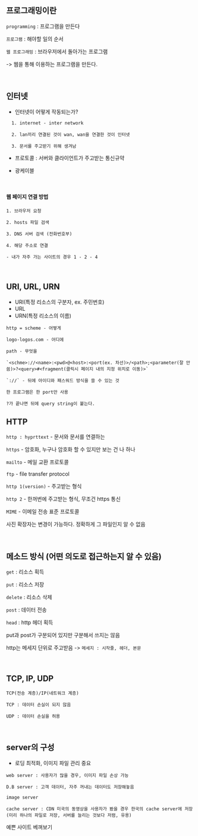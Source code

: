 ## 프로그래밍이란
`programming` : 프로그램을 만든다

`프로그램` : 해야할 일의 순서

`웹 프로그래밍` : 브라우저에서 돌아가는 프로그램

-> 웹을 통해 이용하는 프로그램을 만든다.


<br>

## 인터넷

- 인터넷이 어떻게 작동되는가?
```
  1. internet - inter network
    
  2. lan끼리 연결된 것이 wan, wan을 연결한 것이 인터넷
    
  3. 문서를 주고받기 위해 생겨남
 ```

- 프로토콜 : 서버와 클라이언트가 주고받는 통신규약

- 광케이블
<br>

#### 웹 페이지 연결 방법
```
1. 브라우저 요청

2. hosts 파일 검색

3. DNS 서버 검색 (전화번호부)

4. 해당 주소로 연결

- 내가 자주 가는 사이트의 경우 1 - 2 - 4

```
<br>

## URI, URL, URN
- URI(특정 리소스의 구분자, ex. 주민번호)
- URL
- URN(특정 리소스의 이름)
```
http = scheme - 어떻게

logo-logos.com - 어디에

path - 무엇을

`<schme>://<name>:<pwd>@<host>:<port(ex. 차선)>/<path>;<parameter(잘 안씀)>?<query>#<fragment(클릭시 페이지 내의 지정 위치로 이동)>`

`://` - 뒤에 아이디와 패스워드 방식을 쓸 수 있는 것

한 프로그램은 한 port만 사용

?가 끝나면 뒤에 query string이 붙는다.
```

## HTTP

`http : hyprttext` - 문서와 문서를 연결하는

`https` - 암호화, 누구나 암호화 할 수 있지만 보는 건 나 하나

`mailto` - 메일 교환 프로토콜

`ftp` - file transfer protocol

`http 1(version)` - 주고받는 형식

`http 2` - 한꺼번에 주고받는 형식, 무조건 https 통신

`MIME` - 이메일 전송 표준 프로토콜

사진 확장자는 변경이 가능하다. 정확하게 그 파일인지 알 수 없음

<br>

## 메소드 방식 (어떤 의도로 접근하는지 알 수 있음)
`get` : 리소스 획득

`put` : 리소스 저장

`delete` : 리소스 삭제

`post` : 데이터 전송

`head` : http 헤더 획득

put과 post가 구분되어 있지만 구분해서 쓰지는 않음

http는 메세지 단위로 주고받음 -> `메세지 : 시작줄, 헤더, 본문`

<br>

## TCP, IP, UDP
```
TCP(전송 계층)/IP(네트워크 계층)

TCP : 데이터 손실이 되지 않음

UDP : 데이터 손실을 허용
```
<br>

## server의 구성

- 로딩 최적화, 이미지 파일 관리 중요
```
web server : 사용자가 많을 경우, 이미지 파일 손상 가능

D.B server : 고객 데이터, 자주 꺼내는 데이터도 저장해놓음

image server 

cache server : CDN 미국의 동영상을 사용자가 봤을 경우 한국의 cache server에 저장 (미리 하나의 파일로 저장, 서버를 늘리는 것보다 저렴, 유용)
```





예쁜 사이트 베껴보기
